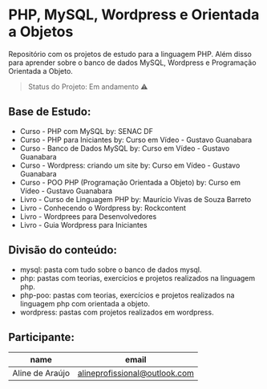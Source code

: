 # PHP, MySQL, Wordpress e Orientada a Objetos

Repositório com os projetos de estudo para a linguagem PHP. Além disso para aprender sobre o banco de dados MySQL, Wordpress e Programação Orientada a Objeto.

> Status do Projeto: Em andamento :warning:

## Base de Estudo:

- Curso - PHP com MySQL by: SENAC DF
- Curso - PHP para Iniciantes by: Curso em Vídeo - Gustavo Guanabara
- Curso - Banco de Dados MySQL by: Curso em Vídeo - Gustavo Guanabara
- Curso - Wordpress: criando um site by: Curso em Vídeo - Gustavo Guanabara
- Curso - POO PHP (Programação Orientada a Objeto) by: Curso em Vídeo - Gustavo Guanabara
- Livro - Curso de Linguagem PHP by: Maurício Vivas de Souza Barreto
- Livro - Conhecendo o Wordpress by: Rockcontent
- Livro - Wordprees para Desenvolvedores
- Livro - Guia Wordpress para Iniciantes

## Divisão do conteúdo:

- mysql: pasta com tudo sobre o banco de dados mysql.
- php: pastas com teorias, exercícios e projetos realizados na linguagem php.
- php-poo: pastas com teorias, exercícios e projetos realizados na linguagem php com orientada a objeto.
- wordpress: pastas com projetos realizados em wordpress.

## Participante:

|name|email|
| --- | --- |
|Aline de Araújo|alineprofissional@outlook.com|
